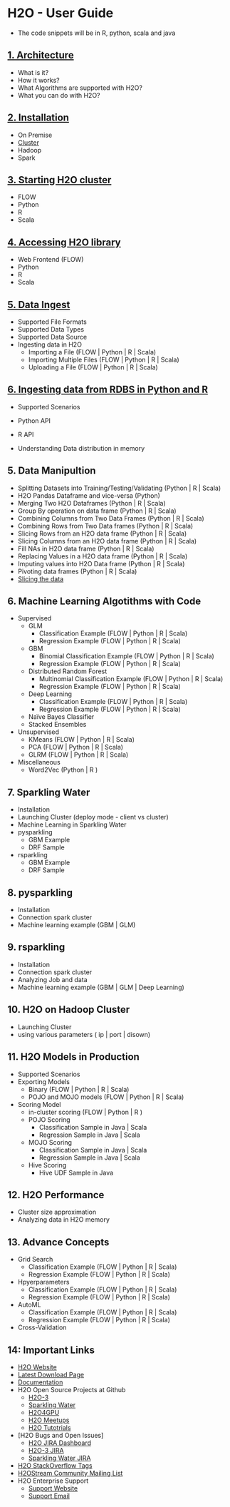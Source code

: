 # H2O - User Guide #

 - The code snippets will be in R, python, scala and java

## [1. Architecture](https://github.com/Avkash/mldl/blob/master/orgs/h2o/guide/h2o_arch.md) ##
 - What is it?
 - How it works?
 - What Algorithms are supported with H2O?
 - What you can do with H2O? 
 
## [2. Installation](https://github.com/Avkash/mldl/blob/master/orgs/h2o/guide/h2o_installation.md) ##
 - On Premise
 - [Cluster](https://github.com/Avkash/mldl/blob/master/orgs/h2o/h2o_installation.md)
 - Hadoop
 - Spark
 
## [3. Starting H2O cluster](https://github.com/Avkash/mldl/blob/master/orgs/h2o/guide/h2o_start.md) ##
 - FLOW
 - Python
 - R
 - Scala

## [4. Accessing H2O library](https://github.com/Avkash/mldl/blob/master/orgs/h2o/guide/h2o_access.md) ##
 - Web Frontend (FLOW)
 - Python
 - R
 - Scala
   
## [5. Data Ingest](https://github.com/Avkash/mldl/blob/master/orgs/h2o/guide/h2o_data_ingest.md) ##
 - Supported File Formats
 - Supported Data Types
 - Supported Data Source
 - Ingesting data in H2O
   - Importing a File (FLOW | Python | R | Scala)
   - Importing Multiple Files (FLOW | Python | R | Scala)
   - Uploading a File (FLOW | Python | R | Scala)

## [6. Ingesting data from RDBS in Python and R](https://github.com/Avkash/mldl/blob/master/orgs/h2o/guide/h2o_sql_ingest.md) ##
 - Supported Scenarios
 - Python API
 - R API


- Understanding Data distribution in memory
  
## 5. Data Manipultion ##
 - Splitting Datasets into Training/Testing/Validating  (Python | R | Scala)
 - H2O Pandas Dataframe and vice-versa (Python)
 - Merging Two H2O Dataframes (Python | R | Scala)
 - Group By operation on data frame (Python | R | Scala)
 - Combining Columns from Two Data Frames (Python | R | Scala)
 - Combining Rows from Two Data frames (Python | R | Scala)
 - Slicing Rows from an H2O data frame (Python | R | Scala)
 - Slicing Columns from an H2O data frame (Python | R | Scala)
 - Fill NAs in H2O data frame (Python | R | Scala)
 - Replacing Values in a H2O data frame (Python | R | Scala)
 - Imputing values into H2O Data frame (Python | R | Scala)
 - Pivoting data frames (Python | R | Scala)
 - [Slicing the data](https://github.com/Avkash/mldl/blob/master/orgs/h2o/h2o_data_man.md)

## 6. Machine Learning Algotithms with Code ##
  - Supervised 
    - GLM
      - Classification Example (FLOW | Python | R | Scala)
      - Regression Example (FLOW | Python | R | Scala)
    - GBM 
      - Binomial Classification Example (FLOW | Python | R | Scala)
      - Regression Example (FLOW | Python | R | Scala)
    - Distributed Random Forest
      - Multinomial Classification Example (FLOW | Python | R | Scala)
      - Regression Example (FLOW | Python | R | Scala)
    - Deep Learning
      - Classification Example (FLOW | Python | R | Scala)
      - Regression Example (FLOW | Python | R | Scala)
    - Naïve Bayes Classifier
    - Stacked Ensembles
  - Unsupervised 
    - KMeans (FLOW | Python | R | Scala)
    - PCA (FLOW | Python | R | Scala)
    - GLRM (FLOW | Python | R | Scala)
  - Miscellaneous 
    - Word2Vec (Python | R )
    
## 7. Sparkling Water ##
 - Installation
 - Launching Cluster (deploy mode - client vs cluster)
 - Machine Learning in Sparkling Water
 - pysparkling
   - GBM Example
   - DRF Sample
 - rsparkling
   - GBM Example
   - DRF Sample

## 8. pysparkling ##
 - Installation
 - Connection spark cluster
 - Machine learning example (GBM | GLM)
 
## 9. rsparkling ##
 - Installation
 - Connection spark cluster
 - Analyzing Job and data
 - Machine learning example (GBM | GLM | Deep Learning)
 
## 10. H2O on Hadoop Cluster ##
 - Launching Cluster 
 - using various parameters ( ip | port | disown)

## 11. H2O Models in Production ##
 - Supported Scenarios
 - Exporting Models
   - Binary  (FLOW | Python | R | Scala)
   - POJO and MOJO models (FLOW | Python | R | Scala)
 - Scoring Model
   - in-cluster scoring (FLOW | Python | R )
   - POJO Scoring
     - Classification Sample in Java | Scala
     - Regression Sample in Java | Scala
   - MOJO Scoring
     - Classification Sample in Java | Scala
     - Regression Sample in Java | Scala
   - Hive Scoring
     - Hive UDF Sample in Java

## 12. H2O Performance ##
  - Cluster size approximation
  - Analyzing data in H2O memory

## 13. Advance Concepts ##
  - Grid Search
    - Classification Example (FLOW | Python | R | Scala)
    - Regression Example (FLOW | Python | R | Scala)
  - Hpyerparameters 
    - Classification Example (FLOW | Python | R | Scala)
    - Regression Example (FLOW | Python | R | Scala)
  - AutoML
    - Classification Example (FLOW | Python | R | Scala)
    - Regression Example (FLOW | Python | R | Scala)
  - Cross-Validation
  
## 14: Important Links ##
 - [H2O Website](https://www.h2o.ai/)
 - [Latest Download Page](https://www.h2o.ai/download/)
 - [Documentation](http://docs.h2o.ai/h2o/latest-stable/index.html)
 - H2O Open Source Projects at Github
   - [H2O-3](https://github.com/h2oai/h2o-3)
   - [Sparkling Water](https://github.com/h2oai/sparkling-water)
   - [H2O4GPU](https://github.com/h2oai/h2o4gpu)
   - [H2O Meetups](https://github.com/h2oai/h2o-meetups)
   - [H2O Tutotrials](https://github.com/h2oai/h2o-tutorials)
 - [H2O Bugs and Open Issues]
   - [H2O JIRA Dashboard](https://0xdata.atlassian.net/secure/Dashboard.jspa)
   - [H2O-3 JIRA](https://0xdata.atlassian.net/projects/PUBDEV/issues)
   - [Sparkling Water JIRA](https://0xdata.atlassian.net/projects/SW/issues)   
 - [H2O StackOverflow Tags](https://stackoverflow.com/questions/tagged/h2o)
 - [H2OStream Community Mailing List](h2ostream@googlegroups.com)
 - H2O Enterprise Support
   - [Support Website](https://support.h2o.ai)
   - [Support Email](support@h2o.ai)
 

